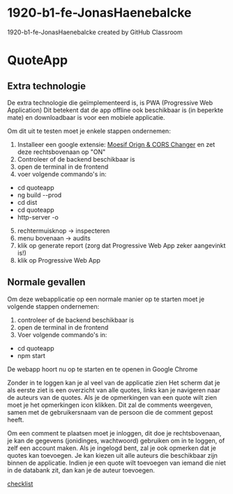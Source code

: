 # 1920-b1-fe-JonasHaenebalcke
1920-b1-fe-JonasHaenebalcke created by GitHub Classroom

# QuoteApp

## Extra technologie
De extra technologie die geïmplementeerd is, is PWA (Progressive Web Application)
Dit betekent dat de app offline ook beschikbaar is (in beperkte mate) en downloadbaar is voor een mobiele applicatie.

Om dit uit te testen moet je enkele stappen ondernemen:

1. Installeer een google extensie: [Moesif Orign & CORS Changer](https://chrome.google.com/webstore/detail/moesif-orign-cors-changer/digfbfaphojjndkpccljibejjbppifbc?hl=en) en zet deze rechtsbovenaan op "ON"
2. Controleer of de backend beschikbaar is
3. open de terminal in de frontend
4. voer volgende commando's in:
  * cd quoteapp
  * ng build --prod
  * cd dist
  * cd quoteapp
  * http-server -o
5. rechtermuisknop -> inspecteren
6. menu bovenaan -> audits
7. klik op generate report (zorg dat Progressive Web App zeker aangevinkt is!)
8. klik op Progressive Web App


## Normale gevallen
Om deze webapplicatie op een normale manier op te starten moet je volgende stappen ondernemen:

1. controleer of de backend beschikbaar is
2. open de terminal in de frontend
3. Voer volgende commando's in:
  * cd quoteapp
  * npm start

De webapp hoort nu op te starten en te openen in Google Chrome

Zonder in te loggen kan je al veel van de applicatie zien
Het scherm dat je als eerste ziet is een overzicht van alle quotes, links kan je navigeren naar de auteurs van de quotes.
Als je de opmerkingen van een quote wilt zien moet je het opmerkingen icon klikken.
Dit zal de comments weergeven, samen met de gebruikersnaam van de persoon die de comment gepost heeft.

Om een comment te plaatsen moet je inloggen, dit doe je rechtsbovenaan, je kan de gegevens (jonidinges, wachtwoord) gebruiken om in te loggen, of zelf een account maken.
Als je ingelogd bent, zal je ook opmerken dat je quotes kan toevoegen. Je kan kiezen uit alle auteurs die beschikbaar zijn binnen de applicatie.
Indien je een quote wilt toevoegen van iemand die niet in de databank zit, dan kan je de auteur toevoegen.

[checklist](https://imgur.com/4jZnTfC)
